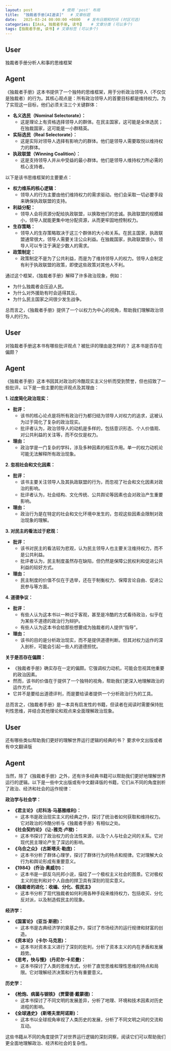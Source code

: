 ```yaml
---
layout: post             # 使用 'post' 布局
title:  "独裁者手册[AI速读]"   # 文章标题
date:   2025-03-24 00:00:00 +0800   # 发布日期和时间 (时区可选)
categories: [IAsk, 独裁者手册, 读书]    # 文章分类 (可以多个)
tags: [独裁者手册, 读书] # 文章标签 (可以多个)
---
```


## User

独裁者手册分析人和事的思维框架


## Agent

《独裁者手册》这本书提供了一个独特的思维框架，用于分析政治领导人（不仅仅是独裁者）的行为。其核心观点是：所有政治领导人的首要目标都是维持权力。为了实现这一目标，他们必须关注三个关键群体：

* **名义选民（Nominal Selectorate）：**
    * 这是理论上有资格选择领导人的群体。在民主国家，这可能是全体选民；在独裁国家，这可能是一小群精英。
* **实际选民（Real Selectorate）：**
    * 这是实际对领导人选择有影响力的群体。他们是领导人需要取悦以维持权力的群体。
* **执政联盟（Winning Coalition）：**
    * 这是支持领导人并从中受益的最小群体。他们是领导人维持权力所必需的核心支持者。

以下是该书思维框架的主要要点：

* **权力维系的核心逻辑：**
    * 领导人的行为主要由他们维持权力的需求驱动。他们会采取一切必要手段来确保执政联盟的支持。
* **利益分配：**
    * 领导人会将资源分配给执政联盟，以换取他们的忠诚。执政联盟的规模越小，领导人就能更集中地分配资源，从而更牢固地控制权力。
* **生存策略：**
    * 领导人的生存策略取决于这三个群体的大小和关系。在民主国家，执政联盟通常很大，领导人需要关注公众利益。在独裁国家，执政联盟很小，领导人可以专注于满足少数人的需求。
* **政策制定：**
    * 政策制定不是为了公共利益，而是为了维持领导人的权力。领导人会制定有利于执政联盟的政策，即使这些政策对其他人不利。

通过这个框架，《独裁者手册》解释了许多政治现象，例如：

* 为什么独裁者会压迫人民。
* 为什么对外援助有时会适得其反。
* 为什么民主国家之间很少发生战争。

总而言之，《独裁者手册》提供了一个以权力为中心的视角，帮助我们理解政治领导人的行为。



## User

对独裁者手册这本书有哪些批评观点？被批评的理由是怎样的？ 这本书是否存在偏颇？


## Agent

《独裁者手册》这本书因其对政治的冷酷现实主义分析而受到赞誉，但也招致了一些批评。以下是一些主要的批评观点及其理由：

**1. 过度简化政治现实：**

* **批评：**
    * 该书的核心论点是将所有政治行为都归结为领导人对权力的追求，这被认为过于简化了复杂的政治现实。
    * 批评者认为，政治领导人的动机是多样的，包括意识形态、个人价值观、对公共利益的关注等，而不仅仅是权力。
* **理由：**
    * 政治学是一门复杂的学科，涉及多种因素的相互作用。单一的权力动机论可能无法解释所有政治现象。

**2. 忽视社会和文化因素：**

* **批评：**
    * 该书主要关注领导人及其执政联盟的行为，而忽视了社会和文化因素对政治的影响。
    * 批评者认为，社会结构、文化传统、公共舆论等因素也会对政治产生重要影响。
* **理由：**
    * 政治行为是在特定的社会和文化环境中发生的，忽视这些因素会限制对政治现象的理解。

**3. 对民主的看法过于悲观：**

* **批评：**
    * 该书对民主的看法较为悲观，认为民主领导人也主要关注维持权力，而不是公共利益。
    * 批评者认为，民主制度虽然存在缺陷，但仍然是保障公民权利和促进公共利益的较好方式。
* **理由：**
    * 民主制度的价值不仅在于选举，还在于制衡权力、保障言论自由、促进公民参与等方面。

**4. 道德争议：**

* **批评：**
    * 有些人认为这本书以一种过于客观，甚至是冷酷的方式看待政治，似乎在为某些不道德的政治行为辩护。
    * 有些人认为这本书会给那些想要成为独裁者的人提供“指导”。
* **理由：**
    * 该书的目的是分析政治现实，而不是提供道德判断。但其对权力运作的深入剖析，可能会引起一些人的道德担忧。

**关于是否存在偏颇：**

* 《独裁者手册》确实存在一定的偏颇。它强调权力动机，可能会忽视其他重要的政治因素。
* 然而，该书的价值在于提供了一个独特的视角，帮助我们更深入地理解政治的运作方式。
* 它并不是要给出道德评判，而是要给读者提供一个分析政治行为的工具。

总而言之，《独裁者手册》是一本具有启发性的书籍，但读者在阅读时需要保持批判性思维，并结合其他理论和观点来全面理解政治现象。



## User

还有哪些类似帮助我们更好的理解世界运行逻辑的经典的书？ 要求中文出版或者有中文翻译版


## Agent

当然，除了《独裁者手册》之外，还有许多经典书籍可以帮助我们更好地理解世界运行的逻辑。以下是一些中文出版或有中文翻译版的书籍，它们从不同的角度剖析了政治、经济和社会的运作规律：

**政治学与社会学：**

* **《君主论》 (尼科洛·马基雅维利)：**
    * 这本书是政治现实主义的经典之作，探讨了统治者如何获取和维持权力。它对政治的冷酷分析与《独裁者手册》有相似之处。
* **《社会契约论》 (让-雅克·卢梭)：**
    * 这本书探讨了政治权力的合法性来源，以及个人与社会之间的关系。它对现代民主理论产生了深远的影响。
* **《乌合之众》 (古斯塔夫·勒庞)：**
    * 这本书分析了群体心理学，探讨了群体行为的特点和规律。它对理解大众行为和舆论形成有重要意义。
* **《1984》 (乔治·奥威尔)：**
    * 这本书是一部反乌托邦小说，描绘了一个极权主义社会的图景。它对极权主义的批判和对个人自由的捍卫具有深刻的现实意义。
* **《独裁者的进化：收编、分化、假民主》**
    * 这本书分析了现代独裁者如何利用各种手段来维持权力，包括收买、分化反对派，以及制造假民主的现象。

**经济学：**

* **《国富论》 (亚当·斯密)：**
    * 这本书是古典经济学的奠基之作，探讨了市场经济的运行规律和财富的创造。
* **《资本论》 (卡尔·马克思)：**
    * 这本书对资本主义进行了深刻的批判，分析了资本主义的内在矛盾和发展趋势。
* **《思考，快与慢》 (丹尼尔·卡尼曼)：**
    * 这本书探讨了人类的思维方式，分析了直觉思维和理性思维的特点和局限。它对理解经济决策和行为有重要意义。

**历史学：**

* **《枪炮、病菌与钢铁》 (贾雷德·戴蒙德)：**
    * 这本书探讨了不同文明的发展差异，分析了地理、环境和技术因素对历史进程的影响。
* **《全球通史》 (斯塔夫里阿诺斯)：**
    * 这本书以全球视角审视了人类历史的发展，分析了不同文明之间的交流和互动。

这些书籍从不同的角度提供了对世界运行逻辑的深刻洞察，阅读它们可以帮助我们更全面地理解政治、经济和社会的复杂性。
